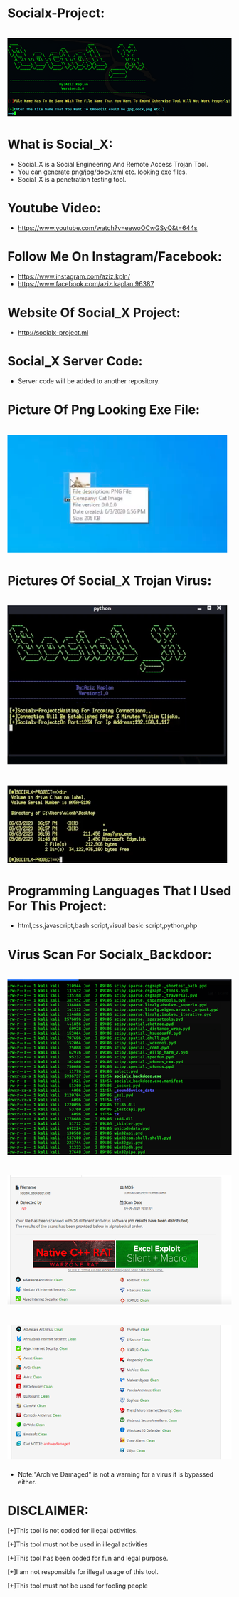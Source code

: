 # Socialx-Project:
# ![](banner/1.png)
# What is Social_X:
* Social_X is a Social Engineering And Remote Access Trojan Tool.
* You can generate png/jpg/docx/xml etc. looking exe files.
* Social_X is a penetration testing tool.
# Youtube Video:
* https://www.youtube.com/watch?v=eewoOCwGSyQ&t=644s
# Follow Me On Instagram/Facebook:
* https://www.instagram.com/aziz.kpln/
* https://www.facebook.com/aziz.kaplan.96387
# Website Of Social_X Project:
* http://socialx-project.ml
# Social_X Server Code:
* Server code will be added to another repository.
# Picture Of Png Looking Exe File:
# ![](banner/4.png)
# Pictures Of Social_X Trojan Virus:
# ![](banner/2.png)
# ![](banner/3.png)
# Programming Languages That I Used For This Project:
* html,css,javascript,bash script,visual basic script,python,php
# Virus Scan For Socialx_Backdoor:
# ![](banner/files1.png)
# ![](banner/scan1.png)
# ![](banner/scan2.png)
* Note:"Archive Damaged" is not a warning for a virus it is bypassed either.
# DISCLAIMER:
[+]This tool is not coded for illegal activities.

[+]This tool must not be used in illegal activities

[+]This tool has been coded for fun and legal purpose.

[+]I am not responsible for illegal usage of this tool.

[+]This tool must not be used for fooling people

